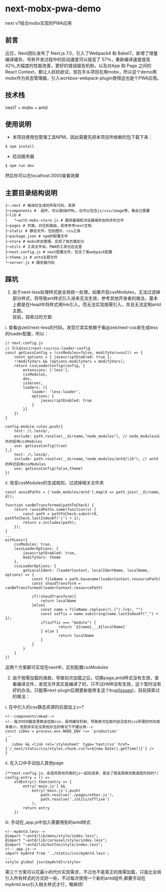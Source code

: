 # next-mobx-pwa-demo
next v7结合mobx实现的PWA应用
## 前言
近日，Next团队发布了 Next.js 7.0，引入了Webpack4 和 Babel7，新增了增量编译缓存，号称开发过程中的启动速度可以提高了 57％，重新编译速度提高 42％,大幅度的性能改善，更好的错误报告机制，以及对App 和 Page 之间的 React Context，都让人跃跃欲试，现在手头项目在用mobx，所以这个demo用mobx作为状态管理器，引入workbox-webpack-plugin使得这也是个PWA应用。
## 技术栈
next7 + mobx + antd


## 使用说明
- 本项目使用包管理工具NPM，因此需要先把本项目所依赖的包下载下来：
```
$ npm install
```

- 启动服务器
```
$ npm run dev
```
然后你可以在localhost:3000查看效果

## 主要目录结构说明
```
├─.next # 编译后生成的所有代码、资源
├─components #  组件，可以是纯HTML，也可以包含js/css/image等，看自己需要
├─lib # 
│   └─with-mobx-store.js # 服务器端和浏览器端状态同步的文件
├─pages # 页面，对应到路由，具体参考next文档
├─static # 静态文件，包括图片、css之类
├─package.json # npm的配置文件
├─store # mobx状态管理，实现了按页面划分
├─utils # 工具文件夹，PWA的工具也在这里
├─next.config.js # next配置文件，包含了类webpack配置
├─theme.js # antd主题文件
└─server.js # 服务器代码
```
## 踩坑
1. 由于next-less处理样式是全局统一处理，如果开启cssModules，无法过滤掉部分样式，将导致ant样式引入进来无法生效，参考其他开发者的做法，基本上都是在Head中将样式用link引入，而无法实现按需引入，并且无法定制antd主题。  
目前，探索过的方案:

i. 查看@zeit/next-less的代码，发现它其实依赖于看@zeit/next-css来生成less的loader配置，所以：

```
// next.config.js
// 引入@zeit/next-css/css-loader-config
const getLessConfig = (cssModules=false, modifyVars=null) => {
    const options = { javascriptEnabled: true };
    !!modifyVars && (options.modifyVars = modifyVars);
    return cssLoaderConfig(config, {
        extensions: ['less'],
        cssModules,
        dev,
        isServer,
        loaders: [{
            loader: 'less-loader',
            options: {
            	javascriptEnabled: true
            }
        }]
    })
}

config.module.rules.push({
	test: /\.less$/,
	exclude: path.resolve(__dirname,"node_modules"), // node_modules以外的启用cssModules
	use: getLessConfig(true)
},{
	test: /\.less$/,
	include: path.resolve(__dirname,"node_modules/antd/lib"), // antd的样式启用cssModules
	use: getLessConfig(false,theme)
})
```
ii. 改变cssModules的生成规则，过滤掉相关文件夹
    
    
```
const avoidPaths = ['node_modules/antd'].map(d => path.join(__dirname, d));

function canBeTransformed(pathToCheck) {
	return !avoidPaths.some(function(v) {
		const path = pathToCheck.substr(0, pathToCheck.lastIndexOf('/') + 1);
		return v.includes(path);
	});
}
...
withLess({
	cssModules: true,
	lessLoaderOptions: {
		javascriptEnabled: true,
		modifyVars: theme
	},
	cssLoaderOptions: {
		getLocalIdent: (loaderContext, localIdentName, localName, options) => {
			const fileName = path.basename(loaderContext.resourcePath)
			const shoudTransform = canBeTransformed(loaderContext.resourcePath)

			if(!shoudTransform){
				return localName
			}else{
				const name = fileName.replace(/\.[^/.]+$/, "")
				const suffix = name.substring(name.lastIndexOf("_") + 1);
				if(suffix === "module") {
						return `${name}___${localName}`
				} else {
						return localName
				}
			}
		}
	}
})
```
这两个方案都可实现在next中，区别配置cssModules

2. 由于按需加载的缘故，导致初次加载之后，切换page,antd样式没有生效，查看编译文件，发现文件其实是编译了的，只不过HMR没有生效，这个暂时没有好的办法，只能等next-plugin后期更新能修复这个bug([Issues](https://github.com/zeit/next-plugins/issues/263))，目前探索过的做法：

i. 在<Head />中引入的css静态资源的后面加上v=?

```
<!--components\Head-->
<!--每次时间戳变更都会拉取css，虽然缓存机制，导致再次拉取内容没变的css所需的时间成本极小，但若非实在没其他办法的情况下不建议用-->
const isDev = process.env.NODE_ENV !== 'production'
...
{
   isDev && <link rel='stylesheet' type='text/css' href={`/_next/static/css/styles.chunk.css?v=${new Date().getTime()}`} />
}
```


ii. 在入口中手动加入其他page
```
/**next.config.js，会连同其他页面的js一起加进来，是去了提高首屏加载速度的目的*/
config.entry = () =>
	oldEntry().then(entry => {
		entry['main.js'] &&
			entry['main.js'].push(
				path.resolve('./pages/other.js'),
				path.resolve('./utils/offline')
			);
		return entry
	})
```
iii. 手动在_app.js中加入需要用到的antd样式

```
<!--myAntd.less-->
@import "~antd/lib/menu/style/index.less";
@import "~antd/lib/carousel/style/index.less";
@import "~antd/lib/button/style/index.less";
<!--_app.js-->
import myAntd from '../static/css/myAntd.less';
...
<style global jsx>{myAntd}</style>
```
第三个方案可以花最小的代价实现需求，不过也不是真正的按需加载，只是比全局引入所有样式的方式好一些，不过每次使用一个新的antd组件,都要手动在myAntd.less引入相关样式才行，略麻烦!
